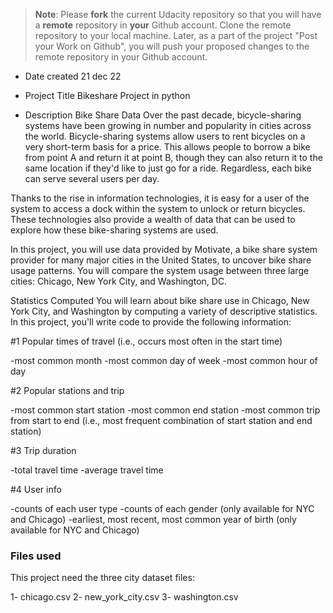 >**Note**: Please **fork** the current Udacity repository so that you will have a **remote** repository in **your** Github account. Clone the remote repository to your local machine. Later, as a part of the project "Post your Work on Github", you will push your proposed changes to the remote repository in your Github account.

* Date created
21 dec 22

* Project Title
Bikeshare Project in python

* Description
Bike Share Data
Over the past decade, bicycle-sharing systems have been growing in number and popularity in cities across the world. Bicycle-sharing systems allow users to rent bicycles on a very short-term basis for a price. This allows people to borrow a bike from point A and return it at point B, though they can also return it to the same location if they'd like to just go for a ride. Regardless, each bike can serve several users per day.

Thanks to the rise in information technologies, it is easy for a user of the system to access a dock within the system to unlock or return bicycles. These technologies also provide a wealth of data that can be used to explore how these bike-sharing systems are used.

In this project, you will use data provided by Motivate, a bike share system provider for many major cities in the United States, to uncover bike share usage patterns. You will compare the system usage between three large cities: Chicago, New York City, and Washington, DC.

Statistics Computed
You will learn about bike share use in Chicago, New York City, and Washington by computing a variety of descriptive statistics. In this project, you'll write code to provide the following information:

#1 Popular times of travel (i.e., occurs most often in the start time)

-most common month
-most common day of week
-most common hour of day


#2 Popular stations and trip

-most common start station
-most common end station
-most common trip from start to end (i.e., most frequent combination of start station and end station)


#3 Trip duration

-total travel time
-average travel time


#4 User info

-counts of each user type
-counts of each gender (only available for NYC and Chicago)
-earliest, most recent, most common year of birth (only available for NYC and Chicago)

### Files used
This project need the three city dataset files:

1- chicago.csv
2- new_york_city.csv
3- washington.csv
